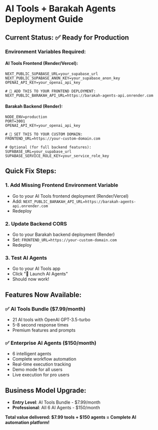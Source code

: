# AI Tools + Barakah Agents Deployment Guide

## Current Status: ✅ Ready for Production

### Environment Variables Required:

#### AI Tools Frontend (Render/Vercel):
```env
NEXT_PUBLIC_SUPABASE_URL=your_supabase_url
NEXT_PUBLIC_SUPABASE_ANON_KEY=your_supabase_anon_key
OPENAI_API_KEY=your_openai_api_key

# 🚨 ADD THIS TO YOUR FRONTEND DEPLOYMENT:
NEXT_PUBLIC_BARAKAH_API_URL=https://barakah-agents-api.onrender.com
```

#### Barakah Backend (Render):
```env
NODE_ENV=production
PORT=3001
OPENAI_API_KEY=your_openai_api_key

# 🚨 SET THIS TO YOUR CUSTOM DOMAIN:
FRONTEND_URL=https://your-custom-domain.com

# Optional (for full backend features):
SUPABASE_URL=your_supabase_url
SUPABASE_SERVICE_ROLE_KEY=your_service_role_key
```

## Quick Fix Steps:

### 1. Add Missing Frontend Environment Variable
- Go to your AI Tools frontend deployment (Render/Vercel)
- Add: `NEXT_PUBLIC_BARAKAH_API_URL=https://barakah-agents-api.onrender.com`
- Redeploy

### 2. Update Backend CORS
- Go to your Barakah backend deployment (Render)
- Set: `FRONTEND_URL=https://your-custom-domain.com`
- Redeploy

### 3. Test AI Agents
- Go to your AI Tools app
- Click "🤖 Launch AI Agents"
- Should now work!

## Features Now Available:

### ✅ AI Tools Bundle ($7.99/month)
- 21 AI tools with OpenAI GPT-3.5-turbo
- 5-8 second response times
- Premium features and prompts

### ✅ Enterprise AI Agents ($150/month)
- 6 intelligent agents
- Complete workflow automation
- Real-time execution tracking
- Demo mode for all users
- Live execution for pro users

## Business Model Upgrade:
- **Entry Level**: AI Tools Bundle - $7.99/month
- **Professional**: All 6 AI Agents - $150/month  

**Total value delivered: $7.99 tools + $150 agents = Complete AI automation platform!**